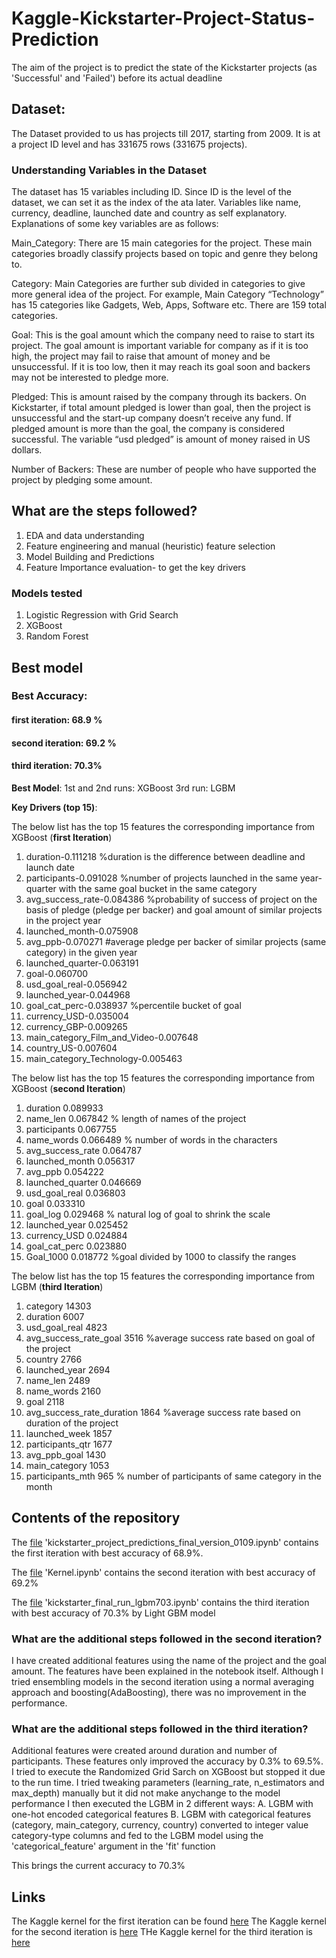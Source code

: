 # Kaggle-Kickstarter-Project-Status-Prediction

The aim of the project is to predict the state of the Kickstarter projects (as 'Successful' and 'Failed') before its actual deadline

## Dataset:
The Dataset provided to us has projects till 2017, starting from 2009.
It is at a project ID level and has 331675 rows (331675 projects).

### Understanding Variables in the Dataset

The dataset has 15 variables including ID. Since ID is the level of the dataset, we can set it as the index of the ata later. Variables like name, currency, deadline, launched date and country as self explanatory. Explanations of some key variables are as follows:

Main_Category: There are 15 main categories for the project. These main categories broadly classify projects based on topic and genre they belong to.

Category: Main Categories are further sub divided in categories to give more general idea of the project. For example, Main Category “Technology” has 15 categories like Gadgets, Web, Apps, Software etc. There are 159 total categories.

Goal: This is the goal amount which the company need to raise to start its project. The goal amount is important variable for company as if it is too high, the project may fail to raise that amount of money and be unsuccessful. If it is too low, then it may reach its goal soon and backers may not be interested to pledge more.

Pledged: This is amount raised by the company through its backers. On Kickstarter, if total amount pledged is lower than goal, then the project is unsuccessful and the start-up company doesn’t receive any fund. If pledged amount is more than the goal, the company is considered successful. The variable “usd pledged” is amount of money raised in US dollars.

Number of Backers: These are number of people who have supported the project by pledging some amount.

## What are the steps followed?
1. EDA and data understanding
2. Feature engineering and manual (heuristic) feature selection
3. Model Building and Predictions
4. Feature Importance evaluation- to get the key drivers

### Models tested
1. Logistic Regression with Grid Search
2. XGBoost
3. Random Forest

## Best model 
### **Best Accuracy**: 
#### first iteration: 68.9 %
#### second iteration: 69.2 %
#### third iteration: 70.3%

**Best Model**: 1st and 2nd runs: XGBoost
3rd run: LGBM

**Key Drivers (top 15)**:

The below list has the top 15 features the corresponding importance from XGBoost (**first Iteration**)
1. duration-0.111218   %duration is the difference between deadline and launch date
2. participants-0.091028 %number of projects launched in the same year-quarter with the same goal bucket in the same category
3. avg_success_rate-0.084386 %probability of success of project on the basis of pledge (pledge per backer) and goal amount of similar projects in the project year
4. launched_month-0.075908
5. avg_ppb-0.070271 #average pledge per backer of similar projects (same category) in the given year
6. launched_quarter-0.063191
7. goal-0.060700
8. usd_goal_real-0.056942
9. launched_year-0.044968
10. goal_cat_perc-0.038937 %percentile bucket of goal
11. currency_USD-0.035004
12. currency_GBP-0.009265
13. main_category_Film_and_Video-0.007648
14. country_US-0.007604
15. main_category_Technology-0.005463


The below list has the top 15 features the corresponding importance from XGBoost (**second Iteration**)
1. duration	0.089933
2. name_len	0.067842 % length of names of the project
3. participants	0.067755
4. name_words	0.066489 % number of words in the characters
5. avg_success_rate	0.064787
6. launched_month	0.056317
7. avg_ppb	0.054222
8. launched_quarter	0.046669
9. usd_goal_real	0.036803
10. goal	0.033310
11.	goal_log	0.029468 % natural log of goal to shrink the scale
12.	launched_year	0.025452
13.	currency_USD	0.024884
14.	goal_cat_perc	0.023880
15.	Goal_1000	0.018772 %goal divided by 1000 to classify the ranges


The below list has the top 15 features the corresponding importance from LGBM (**third Iteration**)
1.  category	14303
2.	duration	6007
3.	usd_goal_real	4823
4.	avg_success_rate_goal	3516 %average success rate based on goal of the project
4.	country	2766
6.	launched_year	2694
7.  name_len	2489
8.	name_words	2160
9.	goal	2118
10.	avg_success_rate_duration	1864 %average success rate based on duration of the project
11.	launched_week	1857
12.	participants_qtr	1677
13.	avg_ppb_goal	1430
14.	main_category	1053
15.	participants_mth	965 % number of participants of same category in the month

## Contents of the repository
The [file](https://github.com/srishtis/Kaggle-Kickstarter-Project-Status-Prediction/blob/master/kickstarter_project_predictions_%20final_version_0109.ipynb) 'kickstarter_project_predictions_final_version_0109.ipynb' contains the first iteration with best accuracy of 68.9%.

The [file](https://github.com/srishtis/Kaggle-Kickstarter-Project-Status-Prediction/blob/master/kernel.ipynb) 'Kernel.ipynb' contains the second iteration with best accuracy of 69.2%

The [file](https://github.com/srishtis/Kaggle-Kickstarter-Project-Status-Prediction/blob/master/kickstarter_final_run_lgbm703.ipynb) 'kickstarter_final_run_lgbm703.ipynb' contains the third iteration with best accuracy of 70.3% by Light GBM model

### What are the additional steps followed in the second iteration?
I have created additional features using the name of the project and the goal amount. The features have been explained in the notebook itself.
Although I tried ensembling models in the second iteration using a normal averaging approach and boosting(AdaBoosting), there was no improvement in the performance.

### What are the additional steps followed in the third iteration?
Additional features were created around duration and number of participants. These features only improved the accuracy by 0.3% to 69.5%.
I tried to execute the Randomized Grid Sarch on XGBoost but stopped it due to the run time. I tried tweaking parameters (learning_rate, n_estimators and max_depth) manually but it did not make anychange to the model performance
I then executed the LGBM in 2 different ways:
A. LGBM with one-hot encoded categorical features
B. LGBM with categorical features (category, main_category, currency, country) converted to integer value category-type columns and fed to the LGBM model using the 'categorical_feature' argument in the 'fit' function

This brings the current accuracy to 70.3%

## Links
The Kaggle kernel for the first iteration can be found [here](https://www.kaggle.com/srishti280992/data-preprocessing-feature-engg-prediction)
The Kaggle kernel for the second iteration is [here](https://www.kaggle.com/srishti280992/xgboost-classifier-69-2-feature-engg-eda)
THe Kaggle kernel for the third iteration is [here](https://www.kaggle.com/srishti280992/kickstarter-project-classification-lgbm-70-3) 
